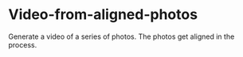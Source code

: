 # Video-from-aligned-photos
Generate a video of a series of photos. The photos get aligned in the process.
